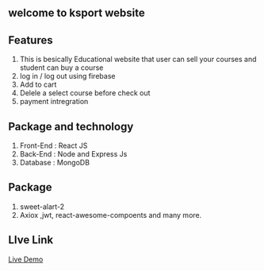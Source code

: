 ## welcome to ksport website

## Features 
1. This is besically Educational website that user can sell your courses and student can buy a course
2. log in / log out using firebase 
3. Add to cart 
4. Delele a select course before check out
5. payment intregration 


## Package and technology 
1. Front-End : React JS
2. Back-End : Node and Express Js
3. Database : MongoDB

## Package 
1. sweet-alart-2
2. Axiox ,jwt, react-awesome-compoents and many more.


## LIve Link 

[Live Demo](https://www.example.com)